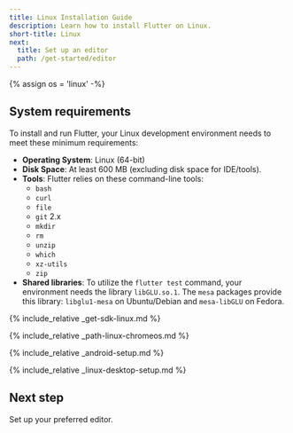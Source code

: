 ```yaml
---
title: Linux Installation Guide
description: Learn how to install Flutter on Linux.
short-title: Linux
next:
  title: Set up an editor
  path: /get-started/editor
---
```


{% assign os = 'linux' -%}

## System requirements

To install and run Flutter,
your Linux development environment needs to meet these minimum requirements:

- **Operating System**: Linux (64-bit)
- **Disk Space**: At least 600 MB (excluding disk space for IDE/tools).
- **Tools**: Flutter relies on these command-line tools:
  - `bash`
  - `curl`
  - `file`
  - `git` 2.x
  - `mkdir`
  - `rm`
  - `unzip`
  - `which`
  - `xz-utils`
  - `zip`
- **Shared libraries**: To utilize the `flutter test` command,
  your environment needs the library `libGLU.so.1`.
  The `mesa` packages provide this library:
  `libglu1-mesa` on Ubuntu/Debian and `mesa-libGLU` on Fedora.

{% include_relative _get-sdk-linux.md %}

{% include_relative _path-linux-chromeos.md %}

{% include_relative _android-setup.md %}

{% include_relative _linux-desktop-setup.md %}

## Next step

Set up your preferred editor.

